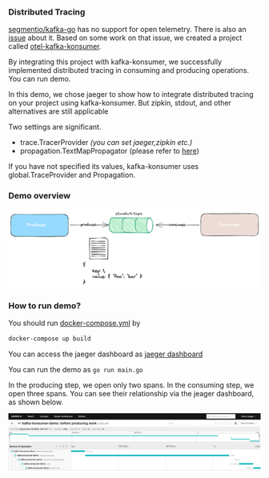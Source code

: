 ### Distributed Tracing

[segmentio/kafka-go](https://github.com/segmentio/kafka-go) has no support for open telemetry. 
There is also an [issue](https://github.com/segmentio/kafka-go/issues/1025) about it.
Based on some work on that issue, we created a project called [otel-kafka-konsumer](https://github.com/Trendyol/otel-kafka-konsumer).

By integrating this project with kafka-konsumer, we successfully implemented distributed tracing in consuming
and producing operations. You can run demo. 

In this demo, we chose jaeger to show how to integrate distributed tracing on your project using kafka-konsumer. 
But zipkin, stdout, and other alternatives are still applicable

Two settings are significant.
- trace.TracerProvider _(you can set jaeger,zipkin etc.)_
- propagation.TextMapPropagator (please refer to [here](https://opentelemetry.io/docs/specs/otel/context/api-propagators/))

If you have not specified its values, kafka-konsumer uses global.TraceProvider and Propagation.

### Demo overview

![Tracing Example](../../.github/images/tracing.png)

### How to run demo?

You should run [docker-compose.yml](../docker-compose.yml) by

```sh
docker-compose up build
```

You can access the jaeger dashboard as [jaeger dashboard](http://localhost:16686/search)

You can run the demo as `go run main.go`

In the producing step, we open only two spans. In the consuming step, we open three spans. You can see their relationship via the jeager dashboard, as shown below.

![Demo Jeager](../../.github/images/jaeger-dashboard-example.png)